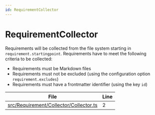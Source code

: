 ```yaml
---
id: RequirementCollector
---
```


# RequirementCollector

Requirements will be collected from the file system starting in `requirement.startingpoint`.
Requirements have to meet the following criteria to be collected:

-   Requirements must be Markdown files
-   Requirements must not be excluded (using the configuration option `requirement.excludes`)
-   Requirements must have a frontmatter identifier (using the key `id`)

<div class="tracey">

| File                                                                                      | Line |
| ----------------------------------------------------------------------------------------- | ---- |
| [src/Requirement/Collector/Collector.ts](../../src/Requirement/Collector/Collector.ts#L2) | 2    |

</div>
